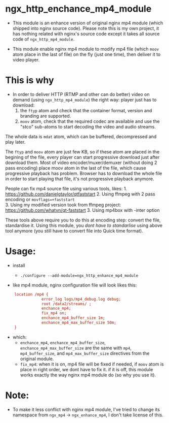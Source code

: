 # ngx_http_enchance_mp4_module

- This module is an enhance version of original nginx mp4 module (which shipped into nginx source code). Please note this is my own project, it has nothing related with nginx's source code except it takes all source code of ``ngx_http_mp4_module``.

- This module enable nginx mp4 module to modify mp4 file (which ``moov`` atom place in the last of file) on the fly (just one time), then deliver it to video player. 

# This is why
- In order to deliver HTTP (RTMP and other can do better) video on demand (using ``ngx_http_mp4_module``) the right way: player just has to download:
    1. the ``ftyp`` atom and check that the container format, version and branding are supported.
    2. ``moov`` atom, check that the required codec are available and use the "stco" sub-atoms to start decoding the video and audio streams.

The whole data is ``mdat`` atom, which can be buffered, decompressed and play later. 

The ``ftyp`` and ``moov`` atom are just few KB, so if these atom are placed in the begining of the file, every player can start progressive download just after download them. 
Most of video encoder/muxer/demuxer (without doing 2 pass encoding) place moov atom in the last of the file, which cause progressive playback has problem. Browser has to download the whole file in order to start playing that file, it's not progressive playback anymore.

People can fix mp4 source file using various tools, likes:
    1. https://github.com/danielgtaylor/qtfaststart
    2. Using ffmpeg with 2 pass encoding or ``movflags=+faststart``  
    3. Using my modified version took from ffmpeg project: https://github.com/whatvn/qt-faststart 
    3. Using mp4box with -inter option


These tools above require you to do this at encoding step: convert the file, standardise it. 
Using this module, you *dont have to standarlise* using above tool anymore (you still have to convert file into Quick time format). 


# Usage:

- install 
    - ``./configure --add-module=ngx_http_enhance_mp4_module``

- like mp4 module, nginx configuration file will look likes this:

```ini
    location /mp4 {
                error_log logs/mp4_debug.log debug;
                root /data2/streams/ ;
                enchance_mp4;
                fix_mp4 on;
                enchance_mp4_buffer_size 1m;
                enchance_mp4_max_buffer_size 50m;
    }
```

- which:
    - ``enchance_mp4``, ``enchance_mp4_buffer_size``, ``enchance_mp4_max_buffer_size`` are the same with ``mp4``, ``mp4_buffer_size``, and ``mp4_max_buffer_size`` directives from the original module.
    - ``fix_mp4``: when it is on, mp4 file will be fixed if needed, if ``moov`` atom is place in right order, we dont have to fix it. if it is off, this module works exactly the way nginx mp4 module do (so why you use it).


# Note:
- To make it less conflict with nginx mp4 module, I've tried to change its namespace from ``ngx_mp4`` -> ``ngx_enhance_mp4``, I don't take license of this. 

    





